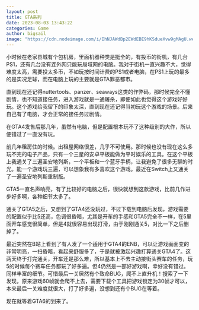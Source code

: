 ```yaml
---
layout: post
title: GTA系列
date: 2023-08-03 13:43:22
categories: Game
author: bigsail
image: "https://cdn.nodeimage.com/i/IhNJAWdBp2EWdEBE9hKSdueXvw9gMAgU.webp"
---
```

小时候在老家县城有个包机房，里面机器种类是挺全的，有投币的街机，有几台PS1，还有几台没有连外网只能玩局域网的电脑。我对于街机一直兴趣不大，觉得难度太高，需要投太多币，不如玩按时间计费的PS1或者电脑，在PS1上玩的最多的是实况足球，而在电脑上玩的主要就是GTA罪恶都市。

直到现在还记得nuttertools、panzer、seaways这类的作弊码，那时候完全不懂剧情，也不知道接任务，进入游戏就是一通屠杀，即便如此也觉得这个游戏好好玩。这个游戏给我留下的印象太深，直到现在还记得当初玩这个游戏的场景。后来自己有了电脑，才会正常的接任务过剧情。

在GTA4发售后那几年，虽然有电脑，但是配置根本玩不了这种级别的大作，所以便错过了一直没有玩。

前几年租房住的时候。出租屋网络很差，几乎不可使用。那时候也没有现在这么多玩不完的电子产品，只有一个三星的安卓平板能做为平时娱乐的工具。在这个平板上我通关了三遍圣安地列斯，一个平板和一个蓝牙手柄，让我避免了很多无聊的时光。能一个游戏玩三遍，可以想象我有多喜欢这个游戏。最近在Switch上又通关了一遍圣安地列斯重制版。

GTA5一直名声响亮，有了比较好的电脑之后，很快就想到这款游戏，比前几作进步好多啊，各种细节太多了。

通关了GTA5之后，又想到了GTA4还没玩过，不过下载到电脑后发现，游戏需要的配置似乎比5还高，色调很昏暗，尤其是开车的手感和GTA5完全不一样，在5里面开车感觉很简单，但是4就很容易出现打滑，由于刚刚通关5，对比一下之后删掉了。

最近突然在B站上看到了有人发了一个适用于GTA4的ENB，可以让游戏画面变的非常明亮，一扫昏暗，看起来舒服多了，于是就被激起兴趣打算通关GTA4了。这两天终于打完通关，开车还是那么难，所以基本上不去主动接街头赛车的任务，玩5的时候每个赛车任务都玩了好多遍。但4仍然是一部好游戏啊，幸好没有错过。同样丰富的细节。可惜最后一关居然有个致命BUG，爬不上直升机！搜索了一下发现，原来游戏60帧就会爬不上去，需要下载个工具把游戏锁定为30帧才可以，本来最后一关难度就很大，打了好多遍，没想到还有个BUG在等着。

现在就等着GTA6的到来了。
